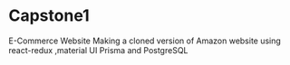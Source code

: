 # Capstone1
E-Commerce Website 
Making a cloned version of  Amazon website using react-redux ,material UI Prisma and PostgreSQL
